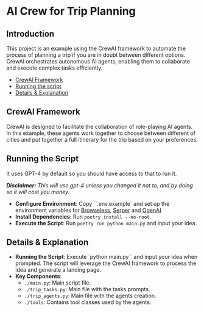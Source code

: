 # AI Crew for Trip Planning
## Introduction
This project is an example using the CrewAI framework to automate the process of planning a trip if you are in doubt between different options. CrewAI orchestrates autonomous AI agents, enabling them to collaborate and execute complex tasks efficiently.

- [CrewAI Framework](#crewai-framework)
- [Running the script](#running-the-script)
- [Details & Explanation](#details--explanation)

## CrewAI Framework
CrewAI is designed to facilitate the collaboration of role-playing AI agents. In this example, these agents work together to choose between different of cities and put together a full itinerary for the trip based on your preferences.

## Running the Script
It uses GPT-4 by default so you should have access to that to run it.

***Disclaimer:** This will use gpt-4 unless you changed it 
not to, and by doing so it will cost you money.*

- **Configure Environment**: Copy ``.env.example` and set up the environment variables for [Browseless](https://www.browserless.io/), [Serper](https://serper.dev/) and [OpenAI](https://platform.openai.com/api-keys)
- **Install Dependencies**: Run `poetry install --no-root`.
- **Execute the Script**: Run `poetry run python main.py` and input your idea.

## Details & Explanation
- **Running the Script**: Execute `python main.py`` and input your idea when prompted. The script will leverage the CrewAI framework to process the idea and generate a landing page.
- **Key Components**:
  - `./main.py`: Main script file.
  - `./trip_tasks.py`: Main file with the tasks prompts.
  - `./trip_agents.py`: Main file with the agents creation.
  - `./tools`: Contains tool classes used by the agents.
